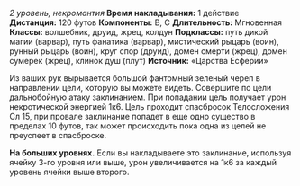 *2 уровень, некромантия*
**Время накладывания:** 1 действие
**Дистанция:** 120 футов
**Компоненты:** В, С
**Длительность:** Мгновенная
**Классы:** волшебник, друид, жрец, колдун
**Подклассы:** путь дикой магии (варвар), путь фанатика (варвар), мистический рыцарь (воин), рунный рыцарь (воин), круг спор (друид), домен смерти (жрец), домен сумерек (жрец), клинок душ (плут)
**Источник:** «Царства Есферии»

Из ваших рук вырывается большой фантомный зеленый череп в направлении цели, которую вы можете видеть. Совершите по цели дальнобойную атаку заклинанием. При попадании цель получает урон  некротической энергией 1к6. Цель проходит спасбросок Телосложения Сл 15, при провале заклинание попадет в еще одно существо в пределах 10 футов, так может происходить пока одна из целей не преуспеет в спасброске.   

**На больших уровнях.** Если вы накладываете это заклинание, используя ячейку 3-го уровня или выше, урон увеличивается на 1к6 за каждый уровень ячейки выше второго.